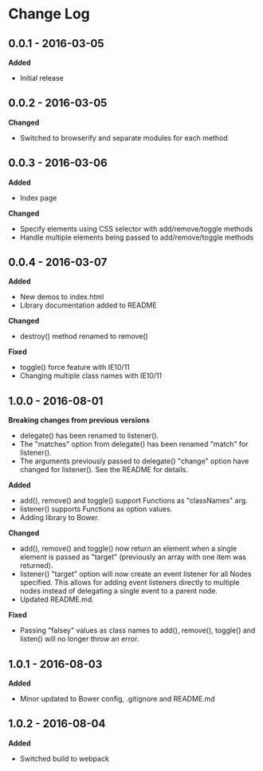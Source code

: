 # Change Log

## 0.0.1 - 2016-03-05
**Added**
- Initial release

## 0.0.2 - 2016-03-05
**Changed**
- Switched to browserify and separate modules for each method

## 0.0.3 - 2016-03-06
**Added**
- Index page

**Changed**
- Specify elements using CSS selector with add/remove/toggle methods
- Handle multiple elements being passed to add/remove/toggle methods

## 0.0.4 - 2016-03-07
**Added**
- New demos to index.html
- Library documentation added to README

**Changed**
- destroy() method renamed to remove()

**Fixed**
- toggle() force feature with IE10/11
- Changing multiple class names with IE10/11

## 1.0.0 - 2016-08-01
**Breaking changes from previous versions**
- delegate() has been renamed to listener().
- The "matches" option from delegate() has been renamed "match" for listener().
- The arguments previously passed to delegate() "change" option have changed
  for listener(). See the README for details.

**Added**
- add(), remove() and toggle() support Functions as "classNames" arg.
- listener() supports Functions as option values.
- Adding library to Bower.

**Changed**
- add(), remove() and toggle() now return an element when a single element
  is passed as "target" (previously an array with one item was returned).
- listener() "target" option will now create an event listener for all Nodes
  specified. This allows for adding event listeners directly to multiple nodes
  instead of delegating a single event to a parent node.
- Updated README.md.

**Fixed**
- Passing "falsey" values as class names to add(), remove(), toggle() and
  listen() will no longer throw an error.

## 1.0.1 - 2016-08-03
**Added**
- Minor updated to Bower config, .gitignore and README.md

## 1.0.2 - 2016-08-04
**Added**
- Switched build to webpack
